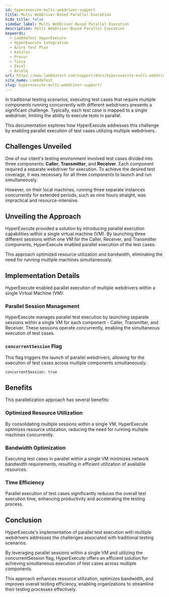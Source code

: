 ```yaml
---
id: hyperexecute-multi-webdriver-support
title: Multi WebDriver-Based Parallel Execution
hide_title: false
sidebar_label: Multi WebDriver-Based Parallel Execution
description: Multi WebDriver-Based Parallel Execution
keywords:
  - LambdaTest HyperExecute
  - HyperExecute Integration
  - Azure Test Plan
  - Katalon
  - Provar
  - Tosca
  - Excel
  - Accelq
url: https://www.lambdatest.com/support/docs/hyperexecute-multi-webdriver-support/
site_name: LambdaTest
slug: hyperexecute-multi-webdriver-support/
--- 
```


<script type="application/ld+json"
      dangerouslySetInnerHTML={{ __html: JSON.stringify({
       "@context": "https://schema.org",
        "@type": "BreadcrumbList",
        "itemListElement": [{
          "@type": "ListItem",
          "position": 1,
          "name": "Home",
          "item": "https://www.lambdatest.com"
        },{
          "@type": "ListItem",
          "position": 2,
          "name": "Support",
          "item": "https://www.lambdatest.com/support/docs/"
        },{
          "@type": "ListItem",
          "position": 3,
          "name": "Use Cases",
          "item": "https://www.lambdatest.com/support/docs/hyperexecute-multi-webdriver-support/"
        }]
      })
    }}
></script>

In traditional testing scenarios, executing test cases that require multiple components running concurrently with different webdrivers presents a significant challenge. Typically, each test case is mapped to a single webdriver, limiting the ability to execute tests in parallel.

This documentation explores how HyperExecute addresses this challenge by enabling parallel execution of test cases utilizing multiple webdrivers.

## Challenges Unveiled

One of our client's testing environment involved test cases divided into three components: **Caller**, **Transmitter**, and **Receiver**. Each component required a separate webdriver for execution. To achieve the desired test coverage, it was necessary for all three components to launch and run simultaneously.

However, on their local machines, running three separate instances concurrently for extended periods, such as nine hours straight, was impractical and resource-intensive.

## Unveiling the Approach

HyperExecute provided a solution by introducing parallel execution capabilities within a single virtual machine (VM). By launching three different sessions within one VM for the Caller, Receiver, and Transmitter components, HyperExecute enabled parallel execution of the test cases.

This approach optimized resource utilization and bandwidth, eliminating the need for running multiple machines simultaneously.

## Implementation Details

HyperExecute enabled parallel execution of multiple webdrivers within a single Virtual Machine (VM):

### Parallel Session Management

HyperExecute manages parallel test execution by launching separate sessions within a single VM for each component - Caller, Transmitter, and Receiver. These sessions operate concurrently, enabling the simultaneous execution of test cases.

### `concurrentSession` Flag

This flag triggers the launch of parallel webdrivers, allowing for the execution of test cases across multiple components simultaneously.

```bash
concurrentSession: true
```

## Benefits

This parallelization approach has several benefits:

### Optimized Resource Utilization
By consolidating multiple sessions within a single VM, HyperExecute optimizes resource utilization, reducing the need for running multiple machines concurrently.

### Bandwidth Optimization
Executing test cases in parallel within a single VM minimizes network bandwidth requirements, resulting in efficient utilization of available resources.

### Time Efficiency
Parallel execution of test cases significantly reduces the overall test execution time, enhancing productivity and accelerating the testing process.

## Conclusion

HyperExecute's implementation of parallel test execution with multiple webdrivers addresses the challenges associated with traditional testing scenarios.

By leveraging parallel sessions within a single VM and utilizing the concurrentSession flag, HyperExecute offers an efficient solution for achieving simultaneous execution of test cases across multiple components.

This approach enhances resource utilization, optimizes bandwidth, and improves overall testing efficiency, enabling organizations to streamline their testing processes effectively.